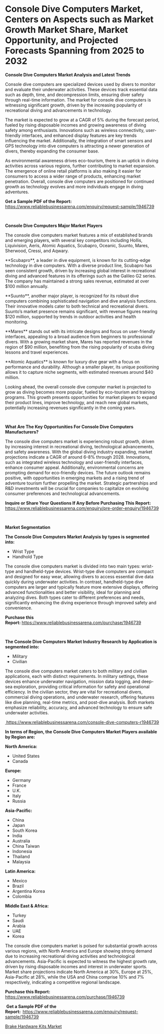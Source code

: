 <p><h1>Console Dive Computers Market, Centers on Aspects such as Market Growth Market Share, Market Opportunity, and Projected Forecasts Spanning from 2025 to 2032</h1></p><p><strong>Console Dive Computers Market Analysis and Latest Trends</strong></p>
<p><p>Console dive computers are specialized devices used by divers to monitor and evaluate their underwater activities. These devices track essential data such as depth, time, and decompression limits, ensuring diver safety through real-time information. The market for console dive computers is witnessing significant growth, driven by the increasing popularity of recreational diving and advancements in technology. </p><p>The market is expected to grow at a CAGR of 5% during the forecast period, fueled by rising disposable incomes and growing awareness of diving safety among enthusiasts. Innovations such as wireless connectivity, user-friendly interfaces, and enhanced display features are key trends influencing the market. Additionally, the integration of smart sensors and GPS technology into dive computers is attracting a newer generation of divers, thereby expanding the consumer base. </p><p>As environmental awareness drives eco-tourism, there is an uptick in diving activities across various regions, further contributing to market expansion. The emergence of online retail platforms is also making it easier for consumers to access a wider range of products, enhancing market penetration. Overall, console dive computers are positioned for continued growth as technology evolves and more individuals engage in diving adventures.</p></p>
<p><strong>Get a Sample PDF of the Report:&nbsp;</strong> <a href="https://www.reliablebusinessarena.com/enquiry/request-sample/1946739?utm_campaign=1841&utm_medium=2&utm_source=Github&utm_content=ia&utm_term=19022025&utm_id=console-dive-computers">https://www.reliablebusinessarena.com/enquiry/request-sample/1946739</a></p>
<p>&nbsp;</p>
<p><strong>Console Dive Computers Major Market Players</strong></p>
<p><p>The console dive computers market features a mix of established brands and emerging players, with several key competitors including Hollis, Liquivision, Aeris, Atomic Aquatics, Scubapro, Oceanic, Suunto, Mares, Sherwood, Cressi, and Aqwary. </p><p>**Scubapro**, a leader in dive equipment, is known for its cutting-edge technology in dive computers. With a diverse product line, Scubapro has seen consistent growth, driven by increasing global interest in recreational diving and advanced features in its offerings such as the Galileo G2 series. The company has maintained a strong sales revenue, estimated at over $100 million annually.</p><p>**Suunto**, another major player, is recognized for its robust dive computers combining sophisticated navigation and dive analysis functions. Their innovative models cater to both technical and recreational divers. Suunto’s market presence remains significant, with revenue figures nearing $120 million, supported by trends in outdoor activities and health monitoring. </p><p>**Mares** stands out with its intricate designs and focus on user-friendly interfaces, appealing to a broad audience from beginners to professional divers. With a growing market share, Mares has reported revenues in the region of $90 million, benefiting from the rising popularity of scuba diving lessons and travel experiences.</p><p>**Atomic Aquatics** is known for luxury dive gear with a focus on performance and durability. Although a smaller player, its unique positioning allows it to capture niche segments, with estimated revenues around $40 million.</p><p>Looking ahead, the overall console dive computer market is projected to grow as diving becomes more popular, fueled by eco-tourism and training programs. This growth presents opportunities for market players to expand their product lines, improve technology, and reach new global markets, potentially increasing revenues significantly in the coming years.</p></p>
<p>&nbsp;</p>
<p><strong>What Are The Key Opportunities For Console Dive Computers Manufacturers?</strong></p>
<p><p>The console dive computers market is experiencing robust growth, driven by increasing interest in recreational diving, technological advancements, and safety awareness. With the global diving industry expanding, market projections indicate a CAGR of around 6-8% through 2028. Innovations, such as integrated wireless technology and user-friendly interfaces, enhance consumer appeal. Additionally, environmental concerns are prompting demand for eco-friendly devices. The future outlook remains positive, with opportunities in emerging markets and a rising trend of adventure tourism further propelling the market. Strategic partnerships and R&D investments will be crucial for companies to capitalize on evolving consumer preferences and technological advancements.</p></p>
<p><strong>Inquire or Share Your Questions If Any Before Purchasing This Report:</strong> <a href="https://www.reliablebusinessarena.com/enquiry/pre-order-enquiry/1946739?utm_campaign=1841&utm_medium=2&utm_source=Github&utm_content=ia&utm_term=19022025&utm_id=console-dive-computers">https://www.reliablebusinessarena.com/enquiry/pre-order-enquiry/1946739</a></p>
<p>&nbsp;</p>
<p><strong>Market Segmentation</strong></p>
<p><strong>The Console Dive Computers Market Analysis by types is segmented into:</strong></p>
<p><ul><li>Wrist Type</li><li>Handhold Type</li></ul></p>
<p><p>The console dive computers market is divided into two main types: wrist-type and handheld-type devices. Wrist-type dive computers are compact and designed for easy wear, allowing divers to access essential dive data quickly during underwater activities. In contrast, handheld-type dive computers are larger and typically feature more extensive displays, offering advanced functionalities and better visibility, ideal for planning and analyzing dives. Both types cater to different preferences and needs, significantly enhancing the diving experience through improved safety and convenience.</p></p>
<p><strong>Purchase this Report:&nbsp;</strong><a href="https://www.reliablebusinessarena.com/purchase/1946739?utm_campaign=1841&utm_medium=2&utm_source=Github&utm_content=ia&utm_term=19022025&utm_id=console-dive-computers">https://www.reliablebusinessarena.com/purchase/1946739</a></p>
<p>&nbsp;</p>
<p><strong>The Console Dive Computers Market Industry Research by Application is segmented into:</strong></p>
<p><ul><li>Military</li><li>Civilian</li></ul></p>
<p><p>The console dive computers market caters to both military and civilian applications, each with distinct requirements. In military settings, these devices enhance underwater navigation, mission data logging, and deep-sea exploration, providing critical information for safety and operational efficiency. In the civilian sector, they are vital for recreational divers, commercial diving operations, and underwater research, offering features like dive planning, real-time metrics, and post-dive analysis. Both markets emphasize reliability, accuracy, and advanced technology to ensure safe underwater activities.</p></p>
<p><a href="https://www.reliablebusinessarena.com/console-dive-computers-r1946739?utm_campaign=1841&utm_medium=2&utm_source=Github&utm_content=ia&utm_term=19022025&utm_id=console-dive-computers">&nbsp;https://www.reliablebusinessarena.com/console-dive-computers-r1946739</a></p>
<p><strong>In terms of Region, the Console Dive Computers Market Players available by Region are:</strong></p>
<p>
    <p> <strong> North America: </strong>
        <ul>
            <li>United States</li>
            <li>Canada</li>
        </ul>
        </p> 
    <p> <strong> Europe: </strong>
        <ul>
            <li>Germany</li>
            <li>France</li>
            <li>U.K.</li>
            <li>Italy</li>
            <li>Russia</li>
        </ul>
        </p> 
    <p> <strong> Asia-Pacific: </strong>
        <ul>
            <li>China</li>
            <li>Japan</li>
            <li>South Korea</li>
            <li>India</li>
            <li>Australia</li>
            <li>China Taiwan</li>
            <li>Indonesia</li>
            <li>Thailand</li>
            <li>Malaysia</li>
        </ul>
        </p> 
    <p> <strong> Latin America: </strong>
        <ul>
            <li>Mexico</li>
            <li>Brazil</li>
            <li>Argentina Korea</li>
            <li>Colombia</li>
        </ul>
        </p> 
    <p> <strong> Middle East & Africa: </strong>
        <ul>
            <li>Turkey</li>
            <li>Saudi</li>
            <li>Arabia</li>
            <li>UAE</li>
            <li>Korea</li>
        </ul>
    </p>
    </p>
<p><p>The console dive computers market is poised for substantial growth across various regions, with North America and Europe showing strong demand due to increasing recreational diving activities and technological advancements. Asia-Pacific is expected to witness the highest growth rate, driven by rising disposable incomes and interest in underwater sports. Market share projections indicate North America at 30%, Europe at 25%, Asia-Pacific at 28%, while the USA and China comprise 10% and 7% respectively, indicating a competitive regional landscape.</p></p>
<p><strong>Purchase this Report: </strong><a href="https://www.reliablebusinessarena.com/purchase/1946739?utm_campaign=1841&utm_medium=2&utm_source=Github&utm_content=ia&utm_term=19022025&utm_id=console-dive-computers">https://www.reliablebusinessarena.com/purchase/1946739</a></p>
<p>&nbsp;<strong>Get a Sample PDF of the Report:&nbsp;&nbsp;</strong><a href="https://www.reliablebusinessarena.com/enquiry/request-sample/1946739?utm_campaign=1841&utm_medium=2&utm_source=Github&utm_content=ia&utm_term=19022025&utm_id=console-dive-computers">https://www.reliablebusinessarena.com/enquiry/request-sample/1946739</a></p>
<p><strong></strong></p>
<p><p><a href="https://github.com/julyju69/Market-Research-Report-List-6/blob/main/brake-hardware-kits-market.md?utm_campaign=1841&utm_medium=2&utm_source=Github&utm_content=ia&utm_term=19022025&utm_id=console-dive-computers">Brake Hardware Kits Market</a></p></p>
